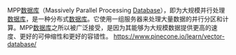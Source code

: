 


MPP[数据库](http://www.volcengine.com/product/rds-mysql)（Massively Parallel Processing [Database](http://www.volcengine.com/product/dts)），即为大规模并行处理[数据库](http://www.volcengine.com/product/rds-mysql)，是一种分布式[数据库](http://www.volcengine.com/product/rds-mysql)。它使用一组服务器来处理大量数据的并行分区和计算。MPP[数据库](http://www.volcengine.com/product/rds-mysql)之所以被广泛接受，是因为其能够为大规模数据提供更高的速度、更好的可伸缩性和更好的容错性。
https://www.pinecone.io/learn/vector-database/
